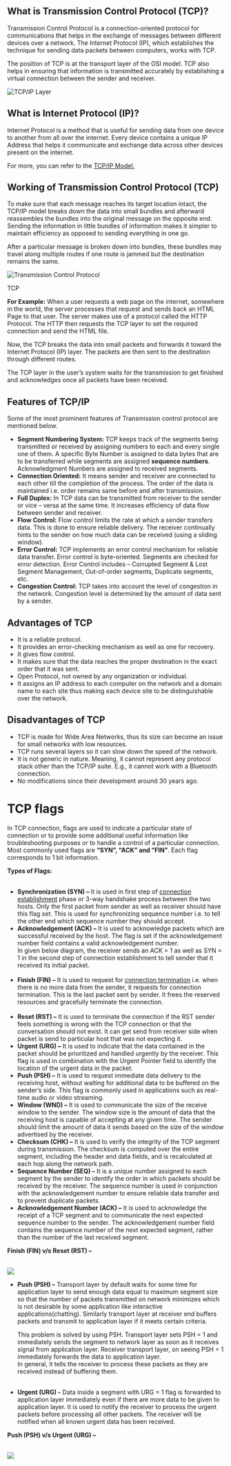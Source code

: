 ## What is Transmission Control Protocol (TCP)?

Transmission Control Protocol is a connection-oriented protocol for communications that helps in the exchange of messages between different devices over a network. The Internet Protocol (IP), which establishes the technique for sending data packets between computers, works with TCP.

The position of TCP is at the transport layer of the OSI model. TCP also helps in ensuring that information is transmitted accurately by establishing a virtual connection between the sender and receiver.

![TCP/IP Layer](https://media.geeksforgeeks.org/wp-content/uploads/20211104130347/tcp2-660x335.PNG)

## What is Internet Protocol (IP)?

Internet Protocol is a method that is useful for sending data from one device to another from all over the internet. Every device contains a unique IP Address that helps it communicate and exchange data across other devices present on the internet.

For more, you can refer to the [TCP/IP Model.](https://www.geeksforgeeks.org/tcp-ip-model/)

## Working of Transmission Control Protocol (TCP)

To make sure that each message reaches its target location intact, the TCP/IP model breaks down the data into small bundles and afterward reassembles the bundles into the original message on the opposite end. Sending the information in little bundles of information makes it simpler to maintain efficiency as opposed to sending everything in one go. 

After a particular message is broken down into bundles, these bundles may travel along multiple routes if one route is jammed but the destination remains the same.  

![Transmission Control Protocol](https://media.geeksforgeeks.org/wp-content/uploads/20240226095336/TCP-Gif.gif)

TCP

**For Example:** When a user requests a web page on the internet, somewhere in the world, the server processes that request and sends back an HTML Page to that user. The server makes use of a protocol called the HTTP Protocol. The HTTP then requests the TCP layer to set the required connection and send the HTML file.

Now, the TCP breaks the data into small packets and forwards it toward the Internet Protocol (IP) layer. The packets are then sent to the destination through different routes.

The TCP layer in the user’s system waits for the transmission to get finished and acknowledges once all packets have been received.

## Features of TCP/IP

Some of the most prominent features of Transmission control protocol are mentioned below.

- **Segment Numbering System:** TCP keeps track of the segments being transmitted or received by assigning numbers to each and every single one of them. A specific Byte Number is assigned to data bytes that are to be transferred while segments are assigned __sequence numbers__. Acknowledgment Numbers are assigned to received segments.
- **Connection Oriented:** It means sender and receiver are connected to each other till the completion of the process. The order of the data is maintained i.e. order remains same before and after transmission.
- **Full Duplex:** In TCP data can be transmitted from receiver to the sender or vice – versa at the same time. It increases efficiency of data flow between sender and receiver. 
- **Flow Control:** Flow control limits the rate at which a sender transfers data. This is done to ensure reliable delivery. The receiver continually hints to the sender on how much data can be received (using a sliding window).
- **Error Control:** TCP implements an error control mechanism for reliable data transfer. Error control is byte-oriented. Segments are checked for error detection. Error Control includes – Corrupted Segment & Lost Segment Management, Out-of-order segments, Duplicate segments, etc.
- **Congestion Control:** TCP takes into account the level of congestion in the network. Congestion level is determined by the amount of data sent by a sender.

## Advantages of TCP

- It is a reliable protocol.
- It provides an error-checking mechanism as well as one for recovery.
- It gives flow control.
- It makes sure that the data reaches the proper destination in the exact order that it was sent.
- Open Protocol, not owned by any organization or individual.
- It assigns an IP address to each computer on the network and a domain name to each site thus making each device site to be distinguishable over the network.

## Disadvantages of TCP
- TCP is made for Wide Area Networks, thus its size can become an issue for small networks with low resources.
- TCP runs several layers so it can slow down the speed of the network.
- It is not generic in nature. Meaning, it cannot represent any protocol stack other than the TCP/IP suite. E.g., it cannot work with a Bluetooth connection.
- No modifications since their development around 30 years ago.

# TCP flags

In TCP connection, flags are used to indicate a particular state of connection or to provide some additional useful information like troubleshooting purposes or to handle a control of a particular connection. Most commonly used flags are **“SYN”, “ACK” and “FIN”**. Each flag corresponds to 1 bit information. 

**Types of Flags:**   
 

- **Synchronization (SYN) –** It is used in first step of [connection establishment](https://www.geeksforgeeks.org/computer-network-tcp-connection-establishment/) phase or 3-way handshake process between the two hosts. Only the first packet from sender as well as receiver should have this flag set. This is used for synchronizing sequence number i.e. to tell the other end which sequence number they should accept.
- **Acknowledgement (ACK) –** It is used to acknowledge packets which are successful received by the host. The flag is set if the acknowledgement number field contains a valid acknowledgement number.   
    In given below diagram, the receiver sends an ACK = 1 as well as SYN = 1 in the second step of connection establishment to tell sender that it received its initial packet.   
     
- **Finish (FIN) –** It is used to request for [connection termination](https://www.geeksforgeeks.org/computer-network-tcp-connection-termination/) i.e. when there is no more data from the sender, it requests for connection termination. This is the last packet sent by sender. It frees the reserved resources and gracefully terminate the connection.   
     
- **Reset (RST) –** It is used to terminate the connection if the RST sender feels something is wrong with the TCP connection or that the conversation should not exist. It can get send from receiver side when packet is send to particular host that was not expecting it. 
- **Urgent (URG) –** It is used to indicate that the data contained in the packet should be prioritized and handled urgently by the receiver. This flag is used in combination with the Urgent Pointer field to identify the location of the urgent data in the packet.
- **Push (PSH) –** It is used to request immediate data delivery to the receiving host, without waiting for additional data to be buffered on the sender’s side. This flag is commonly used in applications such as real-time audio or video streaming.
- **Window (WND) –** It is used to communicate the size of the receive window to the sender. The window size is the amount of data that the receiving host is capable of accepting at any given time. The sender should limit the amount of data it sends based on the size of the window advertised by the receiver.
- **Checksum (CHK) –** It is used to verify the integrity of the TCP segment during transmission. The checksum is computed over the entire segment, including the header and data fields, and is recalculated at each hop along the network path.
- **Sequence Number (SEQ) –** It is a unique number assigned to each segment by the sender to identify the order in which packets should be received by the receiver. The sequence number is used in conjunction with the acknowledgement number to ensure reliable data transfer and to prevent duplicate packets.
- **Acknowledgement Number (ACK) –** It is used to acknowledge the receipt of a TCP segment and to communicate the next expected sequence number to the sender. The acknowledgement number field contains the sequence number of the next expected segment, rather than the number of the last received segment.

**Finish (FIN) v/s Reset (RST) –**   
 

![](https://media.geeksforgeeks.org/wp-content/uploads/po-1-1.png)

- **Push (PSH) –** Transport layer by default waits for some time for application layer to send enough data equal to maximum segment size so that the number of packets transmitted on network minimizes which is not desirable by some application like interactive applications(chatting). Similarly transport layer at receiver end buffers packets and transmit to application layer if it meets certain criteria. 
    
    This problem is solved by using PSH. Transport layer sets PSH = 1 and immediately sends the segment to network layer as soon as it receives signal from application layer. Receiver transport layer, on seeing PSH = 1 immediately forwards the data to application layer.   
    In general, it tells the receiver to process these packets as they are received instead of buffering them.   
     
    
- **Urgent (URG) -** Data inside a segment with URG = 1 flag is forwarded to application layer immediately even if there are more data to be given to application layer. It is used to notify the receiver to process the urgent packets before processing all other packets. The receiver will be notified when all known urgent data has been received.

**Push (PSH) v/s Urgent (URG) –**   
 

![](https://media.geeksforgeeks.org/wp-content/uploads/po-1-2.png)